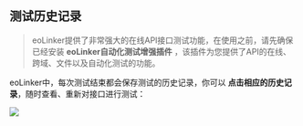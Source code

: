 ## 测试历史记录
> eoLinker提供了非常强大的在线API接口测试功能，在使用之前，请先确保已经安装 **eoLinker自动化测试增强插件** ，该插件为您提供了API的在线、跨域、文件以及自动化测试的功能。

eoLinker中，每次测试结束都会保存测试的历史记录，你可以 **点击相应的历史记录**，随时查看、重新对接口进行测试：

![](http://data.eolinker.com/course/CpTTb6C6f27c9e96abd713e78eebb463d0d0285af5c3708)